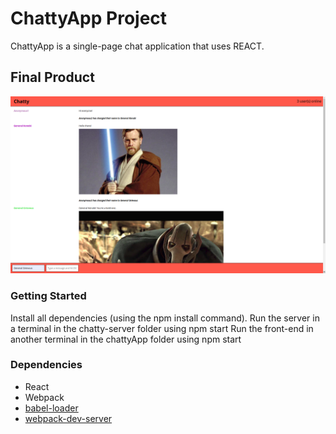 # ChattyApp Project

ChattyApp is a single-page chat application that uses REACT.

## Final Product

!["Example of chat"](https://github.com/GabrielVaradi/ChattyApp/blob/master/docs/chat-example.png)


### Getting Started

Install all dependencies (using the npm install command).
Run the server in a terminal in the chatty-server folder using npm start
Run the front-end in another terminal in the chattyApp folder using npm start

### Dependencies

- React
- Webpack
- [babel-loader](https://github.com/babel/babel-loader)
- [webpack-dev-server](https://github.com/webpack/webpack-dev-server)

